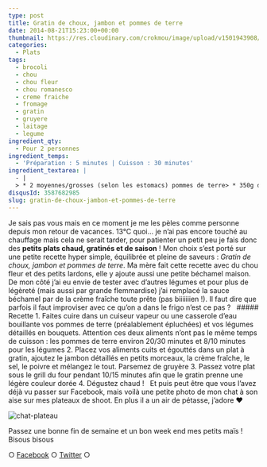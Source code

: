 ```yaml
---
type: post
title: Gratin de choux, jambon et pommes de terre
date: 2014-08-21T15:23:00+00:00
thumbnail: https://res.cloudinary.com/crokmou/image/upload/v1501943908/gratin-pomme-de-terre-chou-fleur-romanesco-brocoli.jpg
categories: 
  - Plats
tags: 
  - brocoli
  - chou
  - chou fleur
  - chou romanesco
  - creme fraiche
  - fromage
  - gratin
  - gruyere
  - laitage
  - legume
ingredient_qty: 
  - Pour 2 personnes
ingredient_temps: 
  - 'Préparation : 5 minutes | Cuisson : 30 minutes'
ingredient_textarea: |
  - |
  > * 2 moyennes/grosses (selon les estomacs) pommes de terre> * 350g de mix : chou fleur, chou romanesco et brocoli> * 4 càs de crème fraîche épaisse> * 2 tranches de jambon blanc> * 50g de gruyère râpé> * sel & poivre
disqusId: 3587682985
slug: gratin-de-choux-jambon-et-pommes-de-terre
---
```


Je sais pas vous mais en ce moment je me les pèles comme personne depuis mon retour de vacances. 13°C quoi… je n’ai pas encore touché au chauffage mais cela ne serait tarder, pour patienter un petit peu je fais donc des **petits plats chaud, gratinés et de saison** ! Mon choix s’est porté sur une petite recette hyper simple, équilibrée et pleine de saveurs : _Gratin de choux, jambon et pommes de terre_. Ma mère fait cette recette avec du chou fleur et des petits lardons, elle y ajoute aussi une petite béchamel maison. De mon côté j’ai eu envie de tester avec d’autres légumes et pour plus de légèreté (mais aussi par grande flemmardise) j’ai remplacé la sauce béchamel par de la crème fraîche toute prête (pas biiiiiiien !). Il faut dire que parfois il faut improviser avec ce qu’on a dans le frigo n’est ce pas ?   ##### Recette 1\. Faites cuire dans un cuiseur vapeur ou une casserole d’eau bouillante vos pommes de terre (préalablement épluchées) et vos légumes détaillés en bouquets. Attention ces deux aliments n’ont pas le même temps de cuisson : les pommes de terre environ 20/30 minutes et 8/10 minutes pour les légumes 2\. Placez vos aliments cuits et égouttés dans un plat à gratin, ajoutez le jambon détaillés en petits morceaux, la crème fraîche, le sel, le poivre et mélangez le tout. Parsemez de gruyère 3\. Passez votre plat sous le grill du four pendant 10/15 minutes afin que le gratin prenne une légère couleur dorée 4\. Dégustez chaud !   Et puis peut être que vous l’avez déjà vu passer sur Facebook, mais voilà une petite photo de mon chat à son aise sur mes plateaux de shoot. En plus il a un air de pétasse, j’adore ❤

![chat-plateau](http://www.crokmou.com/wp-content/uploads/2014/08/chat-plateau.jpg)

Passez une bonne fin de semaine et un bon week end mes petits maïs !  
Bisous bisous

○ [Facebook](https://www.facebook.com/crokmou.blog) ○ [Twitter](https://twitter.com/Crokmou) ○